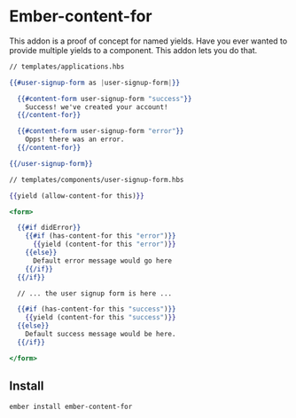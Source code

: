 # Ember-content-for

This addon is a proof of concept for named yields. Have you ever wanted to
provide multiple yields to a component. This addon lets you do that.

```hbs
// templates/applications.hbs

{{#user-signup-form as |user-signup-form|}}

  {{#content-form user-signup-form "success"}}
    Success! we've created your account!
  {{/content-for}}

  {{#content-form user-signup-form "error"}}
    Opps! there was an error.
  {{/content-for}}

{{/user-signup-form}}
```

```hbs
// templates/components/user-signup-form.hbs

{{yield (allow-content-for this)}}

<form>

  {{#if didError}}
    {{#if (has-content-for this "error")}}
      {{yield (content-for this "error")}}
    {{else}}
      Default error message would go here
    {{/if}}
  {{/if}}

  // ... the user signup form is here ...

  {{#if (has-content-for this "success")}}
    {{yield (content-for this "success")}}
  {{else}}
    Default success message would be here.
  {{/if}}

</form>
```

## Install

`ember install ember-content-for`

